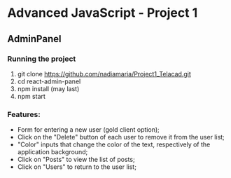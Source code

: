 # Advanced JavaScript - Project 1

## AdminPanel

### Running the project
1. git clone https://github.com/nadiamaria/Project1_Telacad.git
2. cd react-admin-panel
3. npm install (may last)
4. npm start

### Features:
* Form for entering a new user (gold client option);
* Click on the "Delete" button of each user to remove it from the user list;
* "Color" inputs that change the color of the text, respectively of the application background;
* Click on "Posts" to view the list of posts;
* Click on "Users" to return to the user list;

